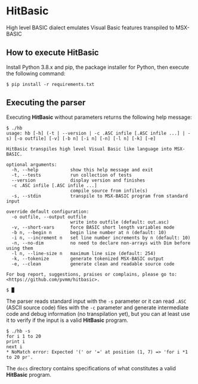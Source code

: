 # HitBasic
High level BASIC dialect emulates Visual Basic features transpiled to MSX-BASIC

How to execute HitBasic
-----------------------

Install Python 3.8.x and pip, the package installer for Python, then execute the following command:

```
$ pip install -r requirements.txt
```

Executing the parser
--------------------

Executing **HitBasic** without parameters returns the following help message:

```
$ ./hb
usage: hb [-h] (-t | --version | -c .ASC infile [.ASC infile ...] | -s) [-o outfile] [-v] [-b n] [-i n] [-n] [-l n] [-k] [-e]

HitBasic transpiles high level Visual Basic like language into MSX-BASIC.

optional arguments:
  -h, --help            show this help message and exit
  -t, --tests           run collection of tests
  --version             display version and finishes
  -c .ASC infile [.ASC infile ...]
                        compile source from infile(s)
  -s, --stdin           transpile to MSX-BASIC program from standard input

override default configuration:
  -o outfile, --output outfile
                        write into outfile (default: out.asc)
  -v, --short-vars      force BASIC short length variables mode
  -b n, --begin n       begin line number at n (default: 10)
  -i n, --increment n   set line number increments by n (default: 10)
  -n, --no-dim          no need to declare non-arrays with Dim before using them
  -l n, --line-size n   maximum line size (default: 254)
  -k, --tokenize        generate tokenized MSX-BASIC output
  -e, --clean           generate clean and readable source code

For bug report, suggestions, praises or complains, please go to: <https://github.com/pvmm/hitbasic>.

$ █ 
```

The parser reads standard input with the `-s` parameter or it can read `.ASC` (ASCII source code) files with the `-c` parameter and generate intermediate code and debug information (no transpilation yet), but you can at least use it to verify if the input is a valid **HitBasic** program.


```
$ ./hb -s
for i 1 to 20
print i
next i
* NoMatch error: Expected '(' or '=' at position (1, 7) => 'for i *1 to 20 pr'.
```

The `docs` directory contains specifications of what constitutes a valid **HitBasic** program.
